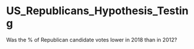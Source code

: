 # US_Republicans_Hypothesis_Testing
Was the % of Republican candidate votes lower in 2018 than in 2012?
